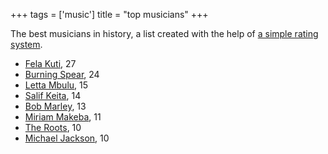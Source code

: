 +++
tags = ['music']
title = "top musicians"
+++

The best musicians in history, a list created with the help of [a simple
rating system].

-   [Fela Kuti], 27
-   [Burning Spear], 24
-   [Letta Mbulu], 15
-   [Salif Keita], 14
-   [Bob Marley], 13
-   [Miriam Makeba][Letta Mbulu], 11
-   [The Roots], 10
-   [Michael Jackson], 10

  [a simple rating system]: http://tshepang.net/simple-rating-system-for-music
  [Fela Kuti]: http://tshepang.net/top-tracks-fela-kuti
  [Burning Spear]: http://tshepang.net/top-tracks-burning-spear
  [Letta Mbulu]: http://tshepang.net/letta-mbulu-vs-miriam-makeba
  [Salif Keita]: http://tshepang.net/top-tracks-salif-keita
  [Bob Marley]: http://tshepang.net/top-tracks-bob-marley
  [The Roots]: http://tshepang.net/top-tracks-the-roots
  [Michael Jackson]: http://tshepang.net/top-tracks-michael-jackson
